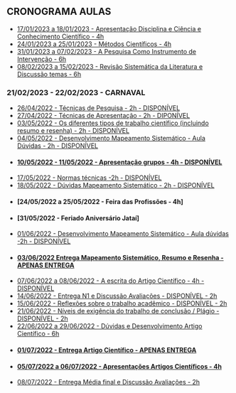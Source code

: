 ## CRONOGRAMA AULAS
- [17/01/2023 a 18/01/2023 - Apresentação Disciplina e Ciência e Conhecimento Científico - 4h](aula01.md)
- [24/01/2023 a 25/01/2023 - Métodos Científicos - 4h](aula02.md)
- [31/01/2023 a 07/02/2023 - A Pesquisa Como Instrumento de Intervenção - 6h](aula03.md)
- [08/02/2023 a 15/02/2023 - Revisão Sistemática da Literatura e Discussão temas - 6h](aula04.md)
### 21/02/2023 - 22/02/2023 - CARNAVAL
- [26/04/2022 - Técnicas de Pesquisa - 2h - DISPONÍVEL](aula05.md)
- [27/04/2022 - Técnicas de Apresentação - 2h - DIPONÍVEL](aula06.md)
- [03/05/2022 - Os diferentes tipos de trabalho científico (incluindo resumo e resenha) - 2h - DISPONÍVEL](aula07.md)
- [04/05/2022 - Desenvolvimento Mapeamento Sistemático - Aula Dúvidas - 2h - DISPONÍVEL](aula08.md)
- #### [10/05/2022 - 11/05/2022 - Apresentação grupos - 4h - DISPONÍVEL](aula09.md)
- [17/05/2022 - Normas técnicas -2h - DISPONÍVEL](aula10.md)
- [18/05/2022 - Dúvidas Mapeamento Sistemático - 2h - DISPONÍVEL](aula11.md)
- #### [24/05/2022 a 25/05/2022 - Feira das Profissões - 4h]
- #### [31/05/2022 - Feriado Aniversário Jataí]
- [01/06/2022 - Desenvolvimento Mapeamento Sistemático - Aula dúvidas -2h - DISPONÍVEL](aula11.md)
- #### [03/06/2022 Entrega Mapeamento Sistemático, Resumo e Resenha - APENAS ENTREGA]()
- [07/06/2022 a 08/06/2022 - A escrita do Artigo Científico - 4h - DISPONÍVEL](aula12.md)
- [14/06/2022 - Entrega N1 e Discussão Avaliações - DISPONÍVEL - 2h](aula13.md)
- [15/06/2022 - Reflexões sobre o trabalho acadêmico - DISPONÍVEL - 2h](aula14.md)
- [21/06/2022 - Níveis de exigência do trabalho de conclusão / Plágio - DISPONÍVEL - 2h](aula15.md)
- [22/06/2022 a 29/06/2022 -  Dúvidas e Desenvolvimento Artigo Científico - 6h]()
- #### [01/07/2022 - Entrega Artigo Científico - APENAS ENTREGA]()
- #### [05/07/2022 a 06/07/2022 - Apresentações Artigos Científicos - 4h]()
- [08/07/2022  - Entrega Média final e Discussão Avaliações - 2h]()

